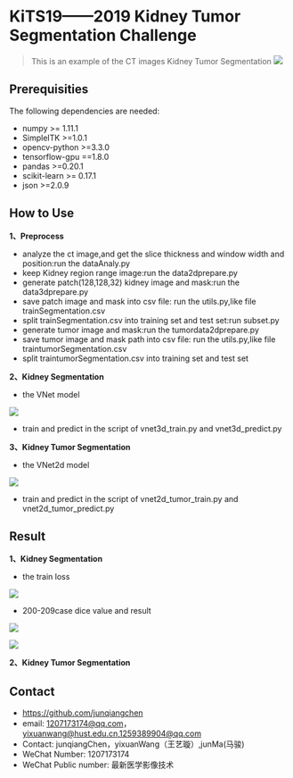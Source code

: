 # KiTS19——2019 Kidney Tumor Segmentation Challenge
> This is an example of the CT images Kidney Tumor Segmentation
![](KiTS19_header.png)

## Prerequisities
The following dependencies are needed:
- numpy >= 1.11.1
- SimpleITK >=1.0.1
- opencv-python >=3.3.0
- tensorflow-gpu ==1.8.0
- pandas >=0.20.1
- scikit-learn >= 0.17.1
- json >=2.0.9

## How to Use

**1、Preprocess**

* analyze the ct image,and get the slice thickness and window width and position:run the dataAnaly.py
* keep Kidney region range image:run the data2dprepare.py
* generate patch(128,128,32) kidney image and mask:run the data3dprepare.py
* save patch image and mask into csv file: run the utils.py,like file trainSegmentation.csv
* split trainSegmentation.csv into training set and test set:run subset.py
* generate tumor image and mask:run the tumordata2dprepare.py
* save tumor image and mask path into csv file: run the utils.py,like file traintumorSegmentation.csv
* split traintumorSegmentation.csv into training set and test set

**2、Kidney Segmentation**
* the VNet model

![](3dVNet.png) 

* train and predict in the script of vnet3d_train.py and vnet3d_predict.py

**3、Kidney Tumor Segmentation**
* the VNet2d model

![](3dVNet.png) 

* train and predict in the script of vnet2d_tumor_train.py and vnet2d_tumor_predict.py


## Result
**1、Kidney Segmentation**
* the train loss

![](kidneyloss.png)

* 200-209case dice value and result

![](dicevalue.PNG)

![](kidneresult.png)

**2、Kidney Tumor Segmentation**

## Contact
* https://github.com/junqiangchen
* email: 1207173174@qq.com，yixuanwang@hust.edu.cn,1259389904@qq.com
* Contact: junqiangChen，yixuanWang（王艺璇）,junMa(马骏)
* WeChat Number: 1207173174
* WeChat Public number: 最新医学影像技术
